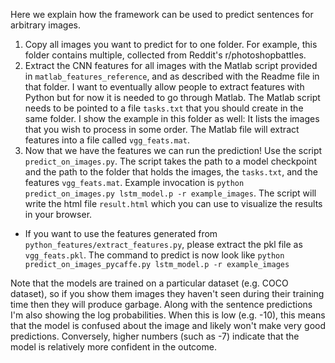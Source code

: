 Here we explain how the framework can be used to predict sentences for arbitrary images.

1. Copy all images you want to predict for to one folder. For example, this folder contains multiple, collected from Reddit's r/photoshopbattles.
2. Extract the CNN features for all images with the Matlab script provided in `matlab_features_reference`, and as described with the Readme file in that folder. I want to eventually allow people to extract features with Python but for now it is needed to go through Matlab. The Matlab script needs to be pointed to a file `tasks.txt` that you should create in the same folder. I show the example in this folder as well: It lists the images that you wish to process in some order. The Matlab file will extract features into a file called `vgg_feats.mat`.
3. Now that we have the features we can run the prediction! Use the script `predict_on_images.py`. The script takes the path to a model checkpoint and the path to the folder that holds the images, the `tasks.txt`, and the features `vgg_feats.mat`. Example invocation is `python predict_on_images.py lstm_model.p -r example_images`. The script will write the html file `result.html` which you can use to visualize the results in your browser.

* If you want to use the features generated from `python_features/extract_features.py`, please extract the pkl file as `vgg_feats.pkl`. The command to predict is now look like `python predict_on_images_pycaffe.py lstm_model.p -r example_images`

Note that the models are trained on a particular dataset (e.g. COCO dataset), so if you show them images they haven't seen during their training time then they will produce garbage. Along with the sentence predictions I'm also showing the log probabilities. When this is low (e.g. -10), this means that the model is confused about the image and likely won't make very good predictions. Conversely, higher numbers (such as -7) indicate that the model is relatively more confident in the outcome.
